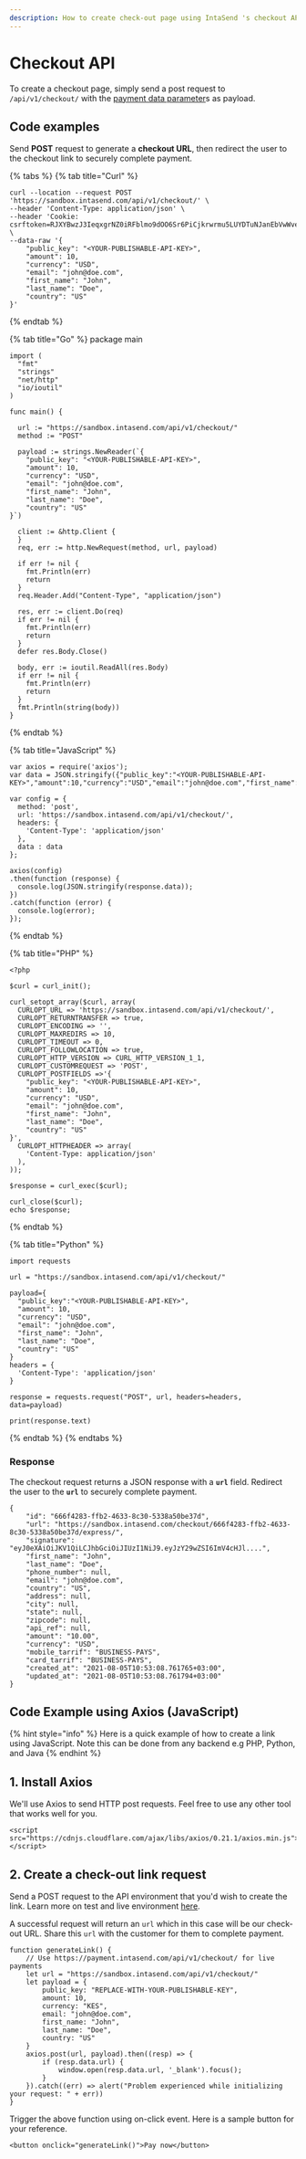 ```yaml
---
description: How to create check-out page using IntaSend 's checkout API
---
```


# Checkout API

To create a checkout page, simply send a post request to `/api/v1/checkout/` with the [payment data parameter](payment-data-parameters.md)s as payload.

## Code examples

Send **POST** request to generate a **checkout URL**, then redirect the user to the checkout link to securely complete payment.

{% tabs %}
{% tab title="Curl" %}
```text
curl --location --request POST 'https://sandbox.intasend.com/api/v1/checkout/' \
--header 'Content-Type: application/json' \
--header 'Cookie: csrftoken=RJXYBwzJ3IeqxgrNZ0iRFblmo9dOO6Sr6PiCjkrwrmu5LUYDTuNJanEbVwWveodC' \
--data-raw '{
    "public_key": "<YOUR-PUBLISHABLE-API-KEY>",
    "amount": 10,
    "currency": "USD",
    "email": "john@doe.com",
    "first_name": "John",
    "last_name": "Doe",
    "country": "US"
}'
```
{% endtab %}

{% tab title="Go" %}
    package main

    import (
      "fmt"
      "strings"
      "net/http"
      "io/ioutil"
    )

    func main() {

      url := "https://sandbox.intasend.com/api/v1/checkout/"
      method := "POST"

      payload := strings.NewReader(`{
        "public_key": "<YOUR-PUBLISHABLE-API-KEY>",
        "amount": 10,
        "currency": "USD",
        "email": "john@doe.com",
        "first_name": "John",
        "last_name": "Doe",
        "country": "US"
    }`)

      client := &http.Client {
      }
      req, err := http.NewRequest(method, url, payload)

      if err != nil {
        fmt.Println(err)
        return
      }
      req.Header.Add("Content-Type", "application/json")

      res, err := client.Do(req)
      if err != nil {
        fmt.Println(err)
        return
      }
      defer res.Body.Close()

      body, err := ioutil.ReadAll(res.Body)
      if err != nil {
        fmt.Println(err)
        return
      }
      fmt.Println(string(body))
    }
{% endtab %}

{% tab title="JavaScript" %}
```
var axios = require('axios');
var data = JSON.stringify({"public_key":"<YOUR-PUBLISHABLE-API-KEY>","amount":10,"currency":"USD","email":"john@doe.com","first_name":"John","last_name":"Doe","country":"US"});

var config = {
  method: 'post',
  url: 'https://sandbox.intasend.com/api/v1/checkout/',
  headers: { 
    'Content-Type': 'application/json'
  },
  data : data
};

axios(config)
.then(function (response) {
  console.log(JSON.stringify(response.data));
})
.catch(function (error) {
  console.log(error);
});

```
{% endtab %}

{% tab title="PHP" %}
```
<?php

$curl = curl_init();

curl_setopt_array($curl, array(
  CURLOPT_URL => 'https://sandbox.intasend.com/api/v1/checkout/',
  CURLOPT_RETURNTRANSFER => true,
  CURLOPT_ENCODING => '',
  CURLOPT_MAXREDIRS => 10,
  CURLOPT_TIMEOUT => 0,
  CURLOPT_FOLLOWLOCATION => true,
  CURLOPT_HTTP_VERSION => CURL_HTTP_VERSION_1_1,
  CURLOPT_CUSTOMREQUEST => 'POST',
  CURLOPT_POSTFIELDS =>'{
    "public_key": "<YOUR-PUBLISHABLE-API-KEY>",
    "amount": 10,
    "currency": "USD",
    "email": "john@doe.com",
    "first_name": "John",
    "last_name": "Doe",
    "country": "US"
}',
  CURLOPT_HTTPHEADER => array(
    'Content-Type: application/json'
  ),
));

$response = curl_exec($curl);

curl_close($curl);
echo $response;

```
{% endtab %}

{% tab title="Python" %}
```
import requests

url = "https://sandbox.intasend.com/api/v1/checkout/"

payload={
  "public_key":"<YOUR-PUBLISHABLE-API-KEY>",
  "amount": 10,
  "currency": "USD",
  "email": "john@doe.com",
  "first_name": "John",
  "last_name": "Doe",
  "country": "US"
}
headers = {
  'Content-Type': 'application/json'
}

response = requests.request("POST", url, headers=headers, data=payload)

print(response.text)

```
{% endtab %}
{% endtabs %}

### Response

The checkout request returns a JSON response with a **`url`** field. Redirect the user to the **`url`** to securely complete payment.

```text
{
    "id": "666f4283-ffb2-4633-8c30-5338a50be37d",
    "url": "https://sandbox.intasend.com/checkout/666f4283-ffb2-4633-8c30-5338a50be37d/express/",
    "signature": "eyJ0eXAiOiJKV1QiLCJhbGciOiJIUzI1NiJ9.eyJzY29wZSI6ImV4cHJl....",
    "first_name": "John",
    "last_name": "Doe",
    "phone_number": null,
    "email": "john@doe.com",
    "country": "US",
    "address": null,
    "city": null,
    "state": null,
    "zipcode": null,
    "api_ref": null,
    "amount": "10.00",
    "currency": "USD",
    "mobile_tarrif": "BUSINESS-PAYS",
    "card_tarrif": "BUSINESS-PAYS",
    "created_at": "2021-08-05T10:53:08.761765+03:00",
    "updated_at": "2021-08-05T10:53:08.761794+03:00"
}
```

## Code Example using Axios \(JavaScript\)

{% hint style="info" %}
Here is a quick example of how to create a link using JavaScript. Note this can be done from any backend e.g PHP, Python, and Java
{% endhint %}

## 1. Install Axios

We'll use Axios to send HTTP post requests. Feel free to use any other tool that works well for you.

```text
<script src="https://cdnjs.cloudflare.com/ajax/libs/axios/0.21.1/axios.min.js"></script>
```

## 2. Create a check-out link request

Send a POST request to the API environment that you'd wish to create the link. Learn more on test and live environment [here](../sandbox-and-live-environments.md).

A successful request will return an `url` which in this case will be our check-out URL. Share this `url` with the customer for them to complete payment.

```text
function generateLink() {
    // Use https://payment.intasend.com/api/v1/checkout/ for live payments
    let url = "https://sandbox.intasend.com/api/v1/checkout/"
    let payload = {
        public_key: "REPLACE-WITH-YOUR-PUBLISHABLE-KEY",
        amount: 10,
        currency: "KES",
        email: "john@doe.com",
        first_name: "John",
        last_name: "Doe",
        country: "US"
    }
    axios.post(url, payload).then((resp) => {
        if (resp.data.url) {
            window.open(resp.data.url, '_blank').focus();
        }
    }).catch((err) => alert("Problem experienced while initializing your request: " + err))
}
```

Trigger the above function using on-click event. Here is a sample button for your reference.

```text
<button onclick="generateLink()">Pay now</button>
```

